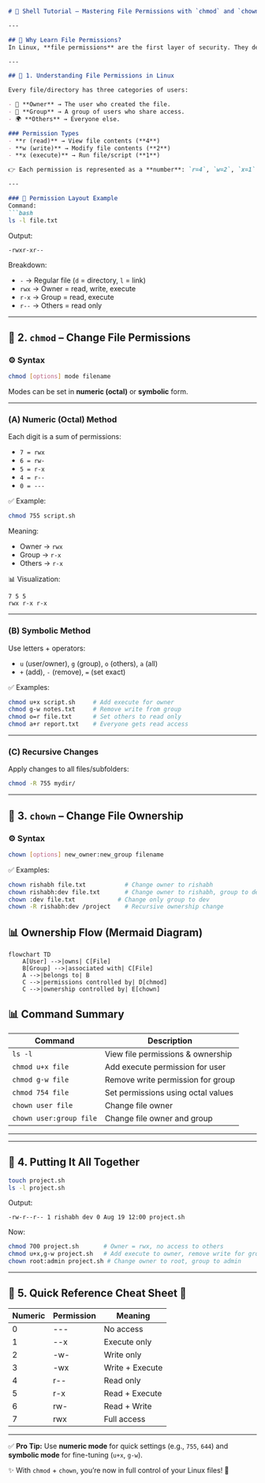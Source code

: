 ````markdown
# 🐚 Shell Tutorial – Mastering File Permissions with `chmod` and `chown`

---

## 🌟 Why Learn File Permissions?
In Linux, **file permissions** are the first layer of security. They decide **who** can *read, write, or execute* a file. Mastering this makes you more confident in handling files, scripts, and projects. 🚀

---

## 🔹 1. Understanding File Permissions in Linux

Every file/directory has three categories of users:

- 👤 **Owner** → The user who created the file.
- 👥 **Group** → A group of users who share access.
- 🌍 **Others** → Everyone else.

### Permission Types
- **r (read)** → View file contents (**4**)
- **w (write)** → Modify file contents (**2**)
- **x (execute)** → Run file/script (**1**)

👉 Each permission is represented as a **number**: `r=4`, `w=2`, `x=1`.

---

### 📂 Permission Layout Example
Command:
```bash
ls -l file.txt
````

Output:

```
-rwxr-xr--
```

Breakdown:

* `-` → Regular file (`d` = directory, `l` = link)
* `rwx` → Owner = read, write, execute
* `r-x` → Group = read, execute
* `r--` → Others = read only

---

## 🔹 2. `chmod` – Change File Permissions

### ⚙️ Syntax

```bash
chmod [options] mode filename
```

Modes can be set in **numeric (octal)** or **symbolic** form.

---

### (A) Numeric (Octal) Method

Each digit is a sum of permissions:

* `7 = rwx`
* `6 = rw-`
* `5 = r-x`
* `4 = r--`
* `0 = ---`

✅ Example:

```bash
chmod 755 script.sh
```

Meaning:

* Owner → `rwx`
* Group → `r-x`
* Others → `r-x`

📊 Visualization:

```
7 5 5
rwx r-x r-x
```

---

### (B) Symbolic Method

Use letters + operators:

* `u` (user/owner), `g` (group), `o` (others), `a` (all)
* `+` (add), `-` (remove), `=` (set exact)

✅ Examples:

```bash
chmod u+x script.sh     # Add execute for owner
chmod g-w notes.txt     # Remove write from group
chmod o=r file.txt      # Set others to read only
chmod a+r report.txt    # Everyone gets read access
```

---

### (C) Recursive Changes

Apply changes to all files/subfolders:

```bash
chmod -R 755 mydir/
```

---

## 🔹 3. `chown` – Change File Ownership

### ⚙️ Syntax

```bash
chown [options] new_owner:new_group filename
```

✅ Examples:

```bash
chown rishabh file.txt           # Change owner to rishabh
chown rishabh:dev file.txt       # Change owner to rishabh, group to dev
chown :dev file.txt            # Change only group to dev
chown -R rishabh:dev /project    # Recursive ownership change
```
## 📊 Ownership Flow (Mermaid Diagram)

```mermaid
flowchart TD
    A[User] -->|owns| C[File]
    B[Group] -->|associated with| C[File]
    A -->|belongs to| B
    C -->|permissions controlled by| D[chmod]
    C -->|ownership controlled by| E[chown]
```
## 📊 Command Summary

| Command                 | Description                        |
| ----------------------- | ---------------------------------- |
| `ls -l`                 | View file permissions & ownership  |
| `chmod u+x file`        | Add execute permission for user    |
| `chmod g-w file`        | Remove write permission for group  |
| `chmod 754 file`        | Set permissions using octal values |
| `chown user file`       | Change file owner                  |
| `chown user:group file` | Change file owner and group        |

---
---

## 🔹 4. Putting It All Together

```bash
touch project.sh
ls -l project.sh
```

Output:

```
-rw-r--r-- 1 rishabh dev 0 Aug 19 12:00 project.sh
```

Now:

```bash
chmod 700 project.sh       # Owner = rwx, no access to others
chmod u+x,g-w project.sh   # Add execute to owner, remove write for group
chown root:admin project.sh # Change owner to root, group to admin
```

---

## 🔹 5. Quick Reference Cheat Sheet 📑

| Numeric | Permission | Meaning         |
| ------- | ---------- | --------------- |
| 0       | ---        | No access       |
| 1       | --x        | Execute only    |
| 2       | -w-        | Write only      |
| 3       | -wx        | Write + Execute |
| 4       | r--        | Read only       |
| 5       | r-x        | Read + Execute  |
| 6       | rw-        | Read + Write    |
| 7       | rwx        | Full access     |

---

✅ **Pro Tip:** Use **numeric mode** for quick settings (e.g., `755`, `644`) and **symbolic mode** for fine-tuning (`u+x`, `g-w`).

✨ With `chmod` + `chown`, you’re now in full control of your Linux files! 🎉

```
```

